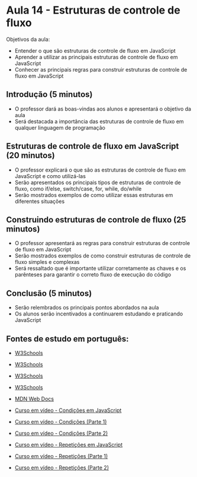 # Aula 14 - Estruturas de controle de fluxo

Objetivos da aula:

- Entender o que são estruturas de controle de fluxo em JavaScript
- Aprender a utilizar as principais estruturas de controle de fluxo em JavaScript
- Conhecer as principais regras para construir estruturas de controle de fluxo em JavaScript

## Introdução (5 minutos)

- O professor dará as boas-vindas aos alunos e apresentará o objetivo da aula
- Será destacada a importância das estruturas de controle de fluxo em qualquer linguagem de programação

## Estruturas de controle de fluxo em JavaScript (20 minutos)

- O professor explicará o que são as estruturas de controle de fluxo em JavaScript e como utilizá-las
- Serão apresentados os principais tipos de estruturas de controle de fluxo, como if/else, switch/case, for, while, do/while
- Serão mostrados exemplos de como utilizar essas estruturas em diferentes situações

## Construindo estruturas de controle de fluxo (25 minutos)

- O professor apresentará as regras para construir estruturas de controle de fluxo em JavaScript
- Serão mostrados exemplos de como construir estruturas de controle de fluxo simples e complexas
- Será ressaltado que é importante utilizar corretamente as chaves e os parênteses para garantir o correto fluxo de execução do código

## Conclusão (5 minutos)

- Serão relembrados os principais pontos abordados na aula
- Os alunos serão incentivados a continuarem estudando e praticando JavaScript

## Fontes de estudo em português:

- [W3Schools](https://www.w3schools.com/js/js_if_else.asp)
- [W3Schools](https://www.w3schools.com/js/js_switch.asp)
- [W3Schools](https://www.w3schools.com/js/js_loop_for.asp)
- [W3Schools](https://www.w3schools.com/js/js_loop_while.asp)

- [MDN Web Docs](https://developer.mozilla.org/pt-BR/docs/Web/JavaScript/Guide/Estruturas_de_controle_de_fluxo)
- [Curso em vídeo - Condições em JavaScript](https://www.youtube.com/watch?v=uPFasdmZHJc&list=PLntvgXM11X6pi7mW0O4ZmfUI1xDSIbmTm&index=15&ab_channel=CursoemV%C3%ADdeo)
- [Curso em vídeo - Condições (Parte 1)](https://www.youtube.com/watch?v=cOdG4eACN2A&list=PLntvgXM11X6pi7mW0O4ZmfUI1xDSIbmTm&index=17&ab_channel=CursoemV%C3%ADdeo)
- [Curso em vídeo - Condições (Parte 2)](https://www.youtube.com/watch?v=EEStcIe8rAM&list=PLntvgXM11X6pi7mW0O4ZmfUI1xDSIbmTm&index=17&ab_channel=CursoemV%C3%ADdeo)
- [Curso em vídeo - Repetições em JavaScript](https://www.youtube.com/watch?v=3emz6rpcJyA&list=PLntvgXM11X6pi7mW0O4ZmfUI1xDSIbmTm&index=18&ab_channel=CursoemV%C3%ADdeo)
- [Curso em vídeo - Repetições (Parte 1)](https://www.youtube.com/watch?v=5rZqYPKIwkY&list=PLntvgXM11X6pi7mW0O4ZmfUI1xDSIbmTm&index=19&ab_channel=CursoemV%C3%ADdeo)
- [Curso em vídeo - Repetições (Parte 2)](https://www.youtube.com/watch?v=eX-lkN_Zahc&list=PLntvgXM11X6pi7mW0O4ZmfUI1xDSIbmTm&index=20&ab_channel=CursoemV%C3%ADdeo)